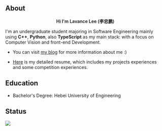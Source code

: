 ## About

<p align="center" style="font-weight: 600;">
Hi I'm Lavance Lee (李忠鹏)
</p>

I'm an undergraduate student majoring in Software Engineering mainly using **C++**, **Python**, also **TypeScript** as my main stack: with a focus on Computer Vision and front-end Development.

+ You can visit [my blog](2jone.top) for more information about me :)

+ [Here](cv.2jone.top) is my detailed resume, which includes my projects experiences and some competition experiences.

## Education

+ Bachelor's Degree: Hebei University of Engineering 

## Status

<picture>
  <source
    srcset="https://github-readme-stats.vercel.app/api?username=lavanceeee&show_icons=true&theme=dark"
    media="(prefers-color-scheme: dark)"
  />
  <source
    srcset="https://github-readme-stats.vercel.app/api?username=lavanceeee&show_icons=true"
    media="(prefers-color-scheme: light), (prefers-color-scheme: no-preference)"
  />
  <img src="https://github-readme-stats.vercel.app/api?username=lavanceeee&show_icons=true" />
</picture>
